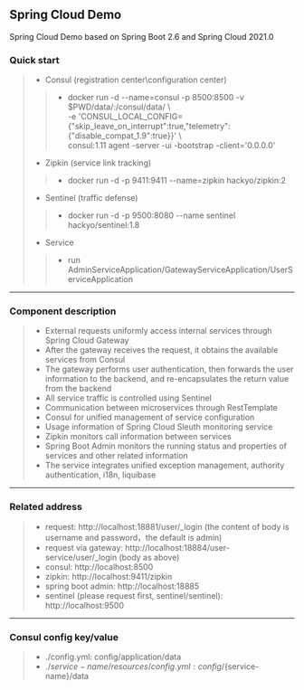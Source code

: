 ## Spring Cloud Demo

Spring Cloud Demo based on Spring Boot 2.6 and Spring Cloud 2021.0

### Quick start

> * Consul (registration center\configuration center)
> > * docker run -d --name=consul -p 8500:8500 -v $PWD/data/:/consul/data/ \\  
      -e 'CONSUL_LOCAL_CONFIG={"skip_leave_on_interrupt":true,"telemetry":{"disable_compat_1.9":true}}' \\  
      consul:1.11 agent -server -ui -bootstrap -client='0.0.0.0'
> * Zipkin (service link tracking)
> > * docker run -d -p 9411:9411 --name=zipkin hackyo/zipkin:2
> * Sentinel (traffic defense)
> > * docker run -d -p 9500:8080 --name sentinel hackyo/sentinel:1.8
> * Service
> > * run AdminServiceApplication/GatewayServiceApplication/UserServiceApplication

------

### Component description

> * External requests uniformly access internal services through Spring Cloud Gateway
> * After the gateway receives the request, it obtains the available services from Consul
> * The gateway performs user authentication, then forwards the user information to the backend, and re-encapsulates the return value from the backend
> * All service traffic is controlled using Sentinel
> * Communication between microservices through RestTemplate
> * Consul for unified management of service configuration
> * Usage information of Spring Cloud Sleuth monitoring service
> * Zipkin monitors call information between services
> * Spring Boot Admin monitors the running status and properties of services and other related information
> * The service integrates unified exception management, authority authentication, i18n, liquibase

------

### Related address

> * request: http://localhost:18881/user/_login (the content of body is username and password，the default is admin)
> * request via gateway: http://localhost:18884/user-service/user/_login (body as above)
> * consul: http://localhost:8500
> * zipkin: http://localhost:9411/zipkin
> * spring boot admin: http://localhost:18885
> * sentinel (please request first, sentinel/sentinel): http://localhost:9500

------

### Consul config key/value
> * ./config.yml: config/application/data
> * ./${service-name}/resources/config.yml: config/${service-name}/data
